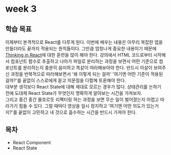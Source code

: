 # week 3

## 학습 목표

이제부터 본격적으로 React를 다루게 된다. 이번에 배우는 내용은 아무리 복잡한 앱을 만들더라도 끝까지 적용되는 원칙들이다. 그만큼 엄청나게 중요한 내용이기 때문에 [Thinking in React](https://react.dev/learn/thinking-in-react)에 대한 훈련을 많이 해야 한다. 강의에서 HTML 코드로부터 시작해서 컴포넌트 함수로 추출하고 나아가 파일로 분리하는 과정을 보면서 어떤 기준으로 컴포넌트를 분리하는지 충분히 음미하고 똑같이 따라해보아야 한다. 반드시 아샬이 보여주신 과정을 반복적으로 따라해보면서 '왜 이렇게 되는 걸까' '여기엔 어떤 기준이 적용된 걸까?'를 끝없이 스스로에게 묻고 의문점을 다함께 토론해야 한다.\
대부분 생각보다 React State에 대해 제대로 모르는 경우가 많다. 상태관리를 논하기 전에 도대체 React State가 무엇인지 명확하게 알아보는 시간을 가져보자.\
그리고 중간 중간 물흐르듯 리펙터링 하는 과정을 보면 무슨 일이 벌어졌는지 어렵고 따라가기 힘들 수 있다. 그럴 때마다 영상을 일시 정지하고 '여기엔 어떤 의도가 있는거지?'를 끝없이 고민하고 내 것으로 흡수하는 시간을 반드시 가져야 한다.

## 목차

* React Component
* React State
